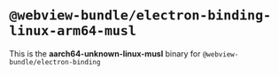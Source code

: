 # `@webview-bundle/electron-binding-linux-arm64-musl`

This is the **aarch64-unknown-linux-musl** binary for `@webview-bundle/electron-binding`
